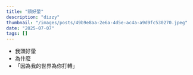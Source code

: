 ```yaml
---
title: "頭好暈"
description: "dizzy"
thumbnail: "/images/posts/49b9e8aa-2e6a-4d5e-ac4a-a9d9fc530270.jpeg"
date: "2025-07-07"
tags: []
---
```

- 我頭好暈
- 為什麼
- 「因為我的世界為你打轉」
